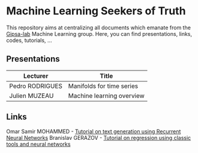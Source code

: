 # Machine Learning Seekers of Truth

This repository aims at centralizing all documents which emanate from the [Gipsa-lab](http://www.gipsa-lab.grenoble-inp.fr/) Machine Learning group. Here, you can find presentations, links, codes, tutorials, ...

## Presentations
| Lecturer | Title |
| -------- | ----- |
| Pedro RODRIGUES | Manifolds for time series |
| Julien MUZEAU | Machine learning overview |

## Links
Omar Samir MOHAMMED - [Tutorial on text generation using Recurrent Neural Networks](https://github.com/osm3000/text_generation_rnn_tutorial)
Branislav GERAZOV - [Tutorial on regression using classic tools and neural networks](https://github.com/bgerazov/PyRegression)

